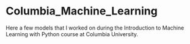 # Columbia_Machine_Learning
Here a few models that I worked on during the Introduction to Machine Learning with Python course at Columbia University.
